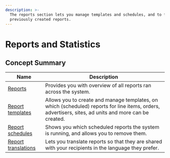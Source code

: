 ```yaml
---
description: >-
  The reports section lets you manage templates and schedules, and to find
  previously created reports.
---
```


# Reports and Statistics

## Concept Summary

| Name                                                   | Description                                                                                                                                           |
| ------------------------------------------------------ | ----------------------------------------------------------------------------------------------------------------------------------------------------- |
| [Reports](reports-templates-and-schedules.md)          | Provides you with overview of all reports ran across the system.                                                                                      |
| [Report templates](reports-templates-and-schedules.md) | Allows you to create and manage templates, on which (scheduled) reports for line items, orders, advertisers, sites, ad units and more can be created. |
| [Report schedules](reports-templates-and-schedules.md) | Shows you which scheduled reports the system is running, and allows you to remove them.                                                               |
| [Report translations](report-translations.md)          | Lets you translate reports so that they are shared with your recipients in the language they prefer.                                                  |
